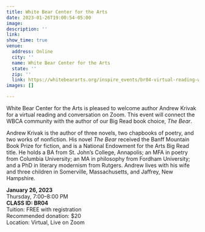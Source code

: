 ```yaml
---
title: White Bear Center for the Arts
date: 2023-01-26T19:00:54-05:00
image: 
description: ''
link: 
show_time: true
venue:
  address: Online
  city: ''
  name: White Bear Center for the Arts
  state: ''
  zip: ''
  link: https://whitebeararts.org/inspire_events/br04-virtual-reading-with-author-andrew-krivak/
images: []

---
```

White Bear Center for the Arts is pleased to welcome author Andrew Krivak for a virtual reading and conversation on Zoom. This event will connect the WBCA community with the author of our Big Read book choice, _The Bear_.

Andrew Krivak is the author of three novels, two chapbooks of poetry, and two works of nonfiction. His novel _The Bear_ received the Banff Mountain Book Prize for fiction, and is a National Endowment for the Arts Big Read title. He holds a BA from St. John’s College, Annapolis; an MFA in poetry from Columbia University; an MA in philosophy from Fordham University; and a PhD in literary modernism from Rutgers. Andrew lives with his wife and three children in Somerville, Massachusetts, and Jaffrey, New Hampshire.

**January 26, 2023**  
Thursday, 7:00–8:00 PM  
**CLASS ID: BR04**  
Tuition: FREE with registration  
Recommended donation: $20  
Location: Virtual, Live on Zoom